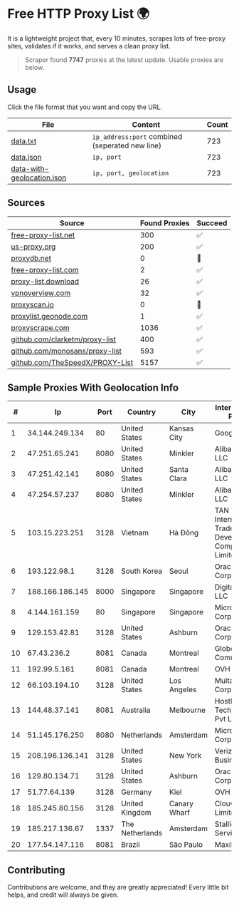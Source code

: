 
# Free HTTP Proxy List 🌍

It is a lightweight project that, every 10 minutes, scrapes lots of free-proxy sites, validates if it works, and serves a clean proxy list.


> Scraper found **7747** proxies at the latest update. Usable proxies are below.

## Usage

Click the file format that you want and copy the URL.


|File|Content|Count|
|----|-------|-----|
|[data.txt](https://raw.githubusercontent.com/themiralay/Proxy-List-World/master/data.txt)|`ip_address:port` combined (seperated new line)|723|
|[data.json](https://raw.githubusercontent.com/themiralay/Proxy-List-World/master/data.json)|`ip, port`|723|
|[data-with-geolocation.json](https://raw.githubusercontent.com/themiralay/Proxy-List-World/master/data-with-geolocation.json)|`ip, port, geolocation`|723|

## Sources

|Source|Found Proxies|Succeed|
|------|-------------|-------|
|[free-proxy-list.net](https://free-proxy-list.net)|300|✅|
|[us-proxy.org](https://www.us-proxy.org)|200|✅|
|[proxydb.net](http://proxydb.net)|0|🚫|
|[free-proxy-list.com](https://free-proxy-list.com/?page=&port=&type%5B%5D=http&type%5B%5D=https&up_time=0&search=Search)|2|✅|
|[proxy-list.download](https://www.proxy-list.download/HTTP)|26|✅|
|[vpnoverview.com](https://vpnoverview.com/privacy/anonymous-browsing/free-proxy-servers)|32|✅|
|[proxyscan.io](https://www.proxyscan.io)|0|🚫|
|[proxylist.geonode.com](https://proxylist.geonode.com/api/proxy-list?limit=300&page=1&sort_by=lastChecked&sort_type=desc&protocols=http,https)|1|✅|
|[proxyscrape.com](https://api.proxyscrape.com/v2/?request=displayproxies&protocol=http&timeout=10000&country=all&ssl=all&anonymity=all)|1036|✅|
|[github.com/clarketm/proxy-list](https://raw.githubusercontent.com/clarketm/proxy-list/master/proxy-list-raw.txt)|400|✅|
|[github.com/monosans/proxy-list](https://raw.githubusercontent.com/monosans/proxy-list/main/proxies/http.txt)|593|✅|
|[github.com/TheSpeedX/PROXY-List](https://raw.githubusercontent.com/TheSpeedX/PROXY-List/master/http.txt)|5157|✅|


## Sample Proxies With Geolocation Info

|#|Ip|Port|Country|City|Internet Service Provider|
|-|--|----|-------|----|-------------------------|
|1|34.144.249.134|80|United States|Kansas City|Google LLC|
|2|47.251.65.241|8080|United States|Minkler|Alibaba.com LLC|
|3|47.251.42.141|8080|United States|Santa Clara|Alibaba.com LLC|
|4|47.254.57.237|8080|United States|Minkler|Alibaba.com LLC|
|5|103.15.223.251|3128|Vietnam|Hà Đông|TAN Thanh AN International Trade Development Company Limited|
|6|193.122.98.1|3128|South Korea|Seoul|Oracle Corporation|
|7|188.166.186.145|8000|Singapore|Singapore|DigitalOcean, LLC|
|8|4.144.161.159|80|Singapore|Singapore|Microsoft Corporation|
|9|129.153.42.81|3128|United States|Ashburn|Oracle Corporation|
|10|67.43.236.2|8081|Canada|Montreal|GloboTech Communications|
|11|192.99.5.161|8081|Canada|Montreal|OVH SAS|
|12|66.103.194.10|3128|United States|Los Angeles|Multacom Corporation|
|13|144.48.37.141|8081|Australia|Melbourne|HostRoyale Technologies Pvt Ltd|
|14|51.145.176.250|8080|Netherlands|Amsterdam|Microsoft Corporation|
|15|208.196.136.141|3128|United States|New York|Verizon Business|
|16|129.80.134.71|3128|United States|Ashburn|Oracle Corporation|
|17|51.77.64.139|3128|Germany|Kiel|OVH SAS|
|18|185.245.80.156|3128|United Kingdom|Canary Wharf|Clouvider Limited|
|19|185.217.136.67|1337|The Netherlands|Amsterdam|Stallion Network Services Limited|
|20|177.54.147.116|8081|Brazil|São Paulo|Maxihost LTDA|



## Contributing

Contributions are welcome, and they are greatly appreciated! Every
little bit helps, and credit will always be given.

